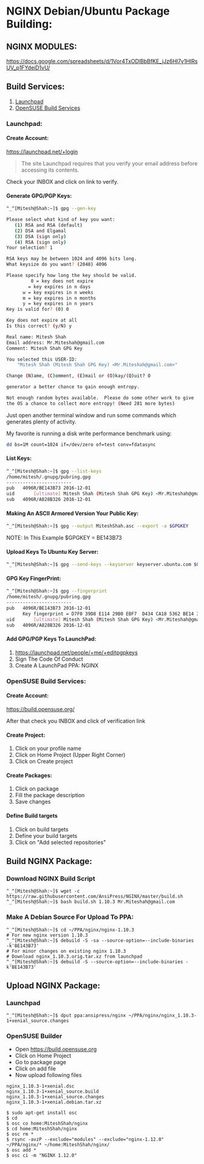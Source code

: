 # NGINX Debian/Ubuntu Package Building:

## NGINX MODULES:

https://docs.google.com/spreadsheets/d/1Vor4TxODlBbBfKE_jJz6Hl7y1HIRsUV_p1FYdeiD1vU/

## Build Services:

1. [Launchpad](https://github.com/AnsiPress/NGINX#launchpad)
2. [OpenSUSE Build Services](https://github.com/AnsiPress/NGINX#opensuse-build-services)


### Launchpad:

#### Create Account:

https://launchpad.net/+login

> The site Launchpad requires that you verify your email address before accessing its contents.

Check your INBOX and click on link to verify.

#### Generate GPG/PGP Keys:

```bash
^_^[Mitesh@Shah:~]$ gpg --gen-key

Please select what kind of key you want:
   (1) RSA and RSA (default)
   (2) DSA and Elgamal
   (3) DSA (sign only)
   (4) RSA (sign only)
Your selection? 1

RSA keys may be between 1024 and 4096 bits long.
What keysize do you want? (2048) 4096

Please specify how long the key should be valid.
         0 = key does not expire
        = key expires in n days
      w = key expires in n weeks
      m = key expires in n months
      y = key expires in n years
Key is valid for? (0) 0

Key does not expire at all
Is this correct? (y/N) y

Real name: Mitesh Shah
Email address: Mr.Miteshah@gmail.com
Comment: Mitesh Shah GPG Key

You selected this USER-ID:
    "Mitesh Shah (Mitesh Shah GPG Key) <Mr.Miteshah@gmail.com>"

Change (N)ame, (C)omment, (E)mail or (O)kay/(Q)uit? O

generator a better chance to gain enough entropy.

Not enough random bytes available.  Please do some other work to give
the OS a chance to collect more entropy! (Need 281 more bytes)
```

Just open another terminal window and run some commands which generates plenty of activity.

My favorite is running a disk write performance benchmark using:

```bash
dd bs=1M count=1024 if=/dev/zero of=test conv=fdatasync
```

#### List Keys:

```bash
^_^[Mitesh@Shah:~]$ gpg --list-keys
/home/mitesh/.gnupg/pubring.gpg
------------------------
pub   4096R/BE143B73 2016-12-01
uid       [ultimate] Mitesh Shah (Mitesh Shah GPG Key) <Mr.Miteshah@gmail.com>
sub   4096R/A828B326 2016-12-01
```

#### Making An ASCII Armored Version Your Public Key:

```bash
^_^[Mitesh@Shah:~]$ gpg --output MiteshShah.asc --export -a $GPGKEY
```

NOTE: In This Example $GPGKEY = BE143B73


#### Upload Keys To Ubuntu Key Server:

```bash
^_^[Mitesh@Shah:~]$ gpg --send-keys --keyserver keyserver.ubuntu.com $GPGKEY
```

#### GPG Key FingerPrint:

```bash
^_^[Mitesh@Shah:~]$ gpg --fingerprint
/home/mitesh/.gnupg/pubring.gpg
------------------------
pub   4096R/BE143B73 2016-12-01
      Key fingerprint = D7F0 39D8 E114 29B0 EBF7  D434 CA18 5362 BE14 3B73
uid       [ultimate] Mitesh Shah (Mitesh Shah GPG Key) <Mr.Miteshah@gmail.com>
sub   4096R/A828B326 2016-12-01
```

#### Add GPG/PGP Keys To LaunchPad:

1. https://launchpad.net/people/+me/+editpgpkeys
1. Sign The Code Of Conduct
1. Create A LaunchPad PPA: NGINX


### OpenSUSE Build Services:

#### Create Account:

https://build.opensuse.org/

After that check you INBOX and click of verification link

#### Create Project:

1. Click on your profile name
2. Click on Home Project (Upper Right Corner)
3. Click on Create project

#### Create Packages:

1. Click on package
2. Fill the package description
3. Save changes

#### Define Build targets

1. Click on build targets
2. Define your build targets
3. Click on "Add selected repositories"


## Build NGINX Package:

### Download NGINX Build Script
```
^_^[Mitesh@Shah:~]$ wget -c https://raw.githubusercontent.com/AnsiPress/NGINX/master/build.sh
^_^[Mitesh@Shah:~]$ bash build.sh 1.10.3 Mr.Miteshah@gmail.com
```

### Make A Debian Source For Upload To PPA:

```
^_^[Mitesh@Shah:~]$ cd ~/PPA/nginx/nginx-1.10.3
# For new nginx version 1.10.3
^_^[Mitesh@Shah:~]$ debuild -S -sa --source-option=--include-binaries -k'BE143B73'
# For minor changes on existing nginx 1.10.3
# Download nginx_1.10.3.orig.tar.xz from launchpad
^_^[Mitesh@Shah:~]$ debuild -S --source-option=--include-binaries -k'BE143B73'
```

## Upload NGINX Package:

### Launchpad

```
^_^[Mitesh@Shah:~]$ dput ppa:ansipress/nginx ~/PPA/nginx/nginx_1.10.3-1+xenial_source.changes
```

### OpenSUSE Builder

* Open https://build.opensuse.org
* Click on Home Project
* Go to package page
* Click on add file
* Now upload following files

```
nginx_1.10.3-1+xenial.dsc
nginx_1.10.3-1+xenial_source.build
nginx_1.10.3-1+xenial_source.changes
nginx_1.10.3-1+xenial.debian.tar.xz
```

```
$ sudo apt-get install osc
$ cd
$ osc co home:MiteshShah/nginx
$ cd home:MiteshShah/nginx
$ osc rm *
$ rsync -avzP --exclude="modules" --exclude="nginx-1.12.0" ~/PPA/nginx/* ~/home:MiteshShah/nginx/
$ osc add *
$ osc ci -m "NGINX 1.12.0"

```
